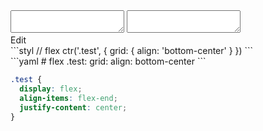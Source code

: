 <div data-size="150" class="code-cont" data-example="bottom-center-A">
    <div class="code">
        <div class="code-wrap">
            <textarea id="stylus"></textarea>
            <textarea id="css"></textarea>
            <div class="edit-code">
                <span>Edit</span>
            </div>
        </div>
    </div>
</div>


<div data-size="150" data-examples="stylus"></div>
```styl
// flex
ctr('.test', {
  grid: {
    align: 'bottom-center'
  }
})
```

<div data-size="150" data-examples="yaml"></div>
```yaml
# flex
.test:
  grid:
    align: bottom-center
```

```css
.test {
  display: flex;
  align-items: flex-end;
  justify-content: center;
}
```
<div class="cf"></div>

